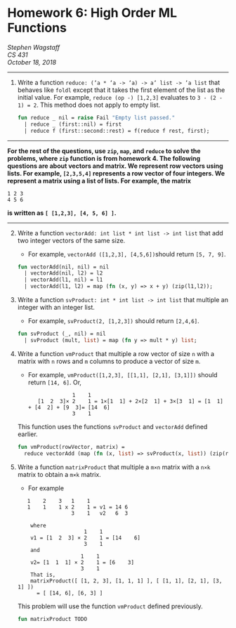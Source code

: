 Homework 6: High Order ML Functions
===================================

*Stephen Wagstaff* \
*CS 431* \
*October 18, 2018*

---

1. Write a function `reduce: (’a * ’a -> ’a) -> a’ list -> ’a list` that behaves like `foldl` except that it takes the first element of the list as the initial value. For example, `reduce (op -) [1,2,3]` evaluates to `3 - (2 - 1) = 2`. This method does not apply to empty list.

   ```sml
   fun reduce _ nil = raise Fail "Empty list passed."
     | reduce _ (first::nil) = first
     | reduce f (first::second::rest) = f(reduce f rest, first);
   ```

---

**For the rest of the questions, use `zip`, `map`, and `reduce` to solve the problems, where `zip` function is from homework 4. The following questions are about vectors and matrix. We represent row vectors using lists. For example, `[2,3,5,4]` represents a row vector of four integers. We represent a matrix using a list of lists. For example, the matrix**

    1 2 3
    4 5 6

**is written as `[ [1,2,3], [4, 5, 6] ]`.**

---

2. Write a function `vectorAdd: int list * int list -> int list` that add two integer vectors of the same size.
    - For example, `vectorAdd ([1,2,3], [4,5,6])`should return `[5, 7, 9]`.
  
    ```sml
    fun vectorAdd(nil, nil) = nil
      | vectorAdd(nil, l2) = l2
      | vectorAdd(l1, nil) = l1
      | vectorAdd(l1, l2) = map (fn (x, y) => x + y) (zip(l1,l2));
    ```

3. Write a function `svProduct: int * int list -> int list` that multiple an integer with an integer list. 
   - For example, `svProduct(2, [1,2,3])`  should return `[2,4,6]`.

    ```sml
    fun svProduct (_, nil) = nil
      | svProduct (mult, list) = map (fn y => mult * y) list;
    ```

4. Write a function `vmProduct` that multiple a row vector of size `n` with a matrix with `n` rows and `m` columns to produce a vector of size `m`.  
   - For example, `vmProduct([1,2,3], [[1,1], [2,1], [3,1]])` should return `[14, 6]`.  Or,
  
                       1    1
            [1  2  3]× 2    1 = 1×[1  1] + 2×[2  1] + 3×[3  1] = [1  1] + [4  2] + [9  3]= [14  6]
                       3    1

    This function uses the functions `svProduct` and `vectorAdd` defined earlier.

    ```sml
    fun vmProduct(rowVector, matrix) =
      reduce vectorAdd (map (fn (x, list) => svProduct(x, list)) (zip(rowVector, matrix)));
    ```

5. Write a function `matrixProduct` that multiple a `m×n` matrix with a `n×k` matrix to obtain a `m×k` matrix.
     - For example

    ```none
       1    2    3   1    1
       1    1    1 x 2    1 = v1 = 14 6
                     3    1   v2   6  3

        where
                         1    1
        v1 = [1  2  3] × 2    1 = [14    6]
                         3    1
        and
                        1    1
        v2= [1  1  1] × 2    1 = [6    3]
                        3    1
        That is,
        matrixProduct([ [1, 2, 3], [1, 1, 1] ], [ [1, 1], [2, 1], [3, 1] ])
          = [ [14, 6], [6, 3] ]
    ```
    This problem will use the function `vmProduct` defined previously.

    ```sml
    fun matrixProduct TODO
    ```